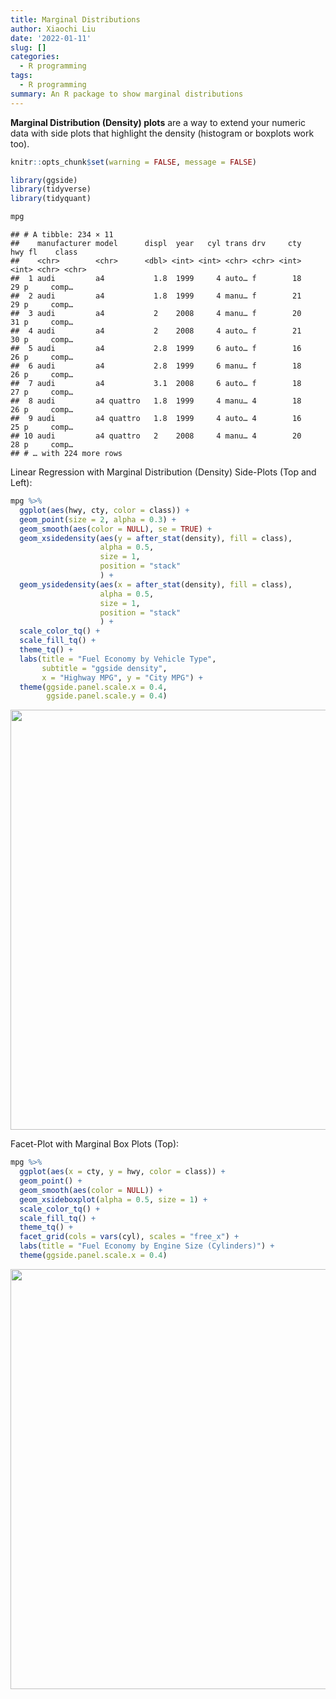 ```yaml
---
title: Marginal Distributions
author: Xiaochi Liu
date: '2022-01-11'
slug: []
categories:
  - R programming
tags:
  - R programming
summary: An R package to show marginal distributions
---
```


**Marginal Distribution (Density) plots** are a way to extend your numeric data with side plots that highlight the density (histogram or boxplots work too).



```r
knitr::opts_chunk$set(warning = FALSE, message = FALSE)
```



```r
library(ggside)
library(tidyverse)
library(tidyquant)
```


```r
mpg
```

```
## # A tibble: 234 × 11
##    manufacturer model      displ  year   cyl trans drv     cty   hwy fl    class
##    <chr>        <chr>      <dbl> <int> <int> <chr> <chr> <int> <int> <chr> <chr>
##  1 audi         a4           1.8  1999     4 auto… f        18    29 p     comp…
##  2 audi         a4           1.8  1999     4 manu… f        21    29 p     comp…
##  3 audi         a4           2    2008     4 manu… f        20    31 p     comp…
##  4 audi         a4           2    2008     4 auto… f        21    30 p     comp…
##  5 audi         a4           2.8  1999     6 auto… f        16    26 p     comp…
##  6 audi         a4           2.8  1999     6 manu… f        18    26 p     comp…
##  7 audi         a4           3.1  2008     6 auto… f        18    27 p     comp…
##  8 audi         a4 quattro   1.8  1999     4 manu… 4        18    26 p     comp…
##  9 audi         a4 quattro   1.8  1999     4 auto… 4        16    25 p     comp…
## 10 audi         a4 quattro   2    2008     4 manu… 4        20    28 p     comp…
## # … with 224 more rows
```

Linear Regression with Marginal Distribution (Density) Side-Plots (Top and Left):


```r
mpg %>% 
  ggplot(aes(hwy, cty, color = class)) +
  geom_point(size = 2, alpha = 0.3) + 
  geom_smooth(aes(color = NULL), se = TRUE) +
  geom_xsidedensity(aes(y = after_stat(density), fill = class),
                    alpha = 0.5,
                    size = 1,
                    position = "stack"
                    ) +
  geom_ysidedensity(aes(x = after_stat(density), fill = class),
                    alpha = 0.5,
                    size = 1,
                    position = "stack"
                    ) + 
  scale_color_tq() +
  scale_fill_tq() +
  theme_tq() +
  labs(title = "Fuel Economy by Vehicle Type",
       subtitle = "ggside density",
       x = "Highway MPG", y = "City MPG") +
  theme(ggside.panel.scale.x = 0.4,
        ggside.panel.scale.y = 0.4)
```

<img src="{{< blogdown/postref >}}index_files/figure-html/unnamed-chunk-3-1.png" width="672" />

Facet-Plot with Marginal Box Plots (Top):


```r
mpg %>% 
  ggplot(aes(x = cty, y = hwy, color = class)) +
  geom_point() +
  geom_smooth(aes(color = NULL)) +
  geom_xsideboxplot(alpha = 0.5, size = 1) +
  scale_color_tq() +
  scale_fill_tq() +
  theme_tq() +
  facet_grid(cols = vars(cyl), scales = "free_x") +
  labs(title = "Fuel Economy by Engine Size (Cylinders)") +
  theme(ggside.panel.scale.x = 0.4)
```

<img src="{{< blogdown/postref >}}index_files/figure-html/unnamed-chunk-4-1.png" width="672" />

